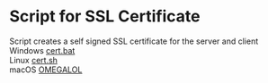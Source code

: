 # Script for SSL Certificate
Script creates a self signed SSL certificate for the server and client
<br/>
Windows [cert.bat](cert.bat)
<br/>
Linux [cert.sh](cert.sh)
<br/>
macOS [OMEGALOL](www.google.com)
